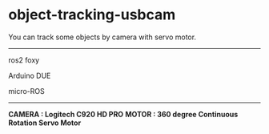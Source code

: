 # object-tracking-usbcam
You can track some objects by camera with servo motor.

---

ros2 foxy

Arduino DUE

micro-ROS

---

**CAMERA : Logitech C920 HD PRO**
**MOTOR  : 360 degree Continuous Rotation Servo Motor**

